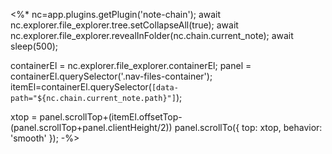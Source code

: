 <%*
nc=app.plugins.getPlugin('note-chain');
await nc.explorer.file_explorer.tree.setCollapseAll(true);
await nc.explorer.file_explorer.revealInFolder(nc.chain.current_note);
await sleep(500);

containerEl = nc.explorer.file_explorer.containerEl;
panel = containerEl.querySelector('.nav-files-container');
itemEl=containerEl.querySelector(`[data-path="${nc.chain.current_note.path}"]`);

xtop = panel.scrollTop+(itemEl.offsetTop-(panel.scrollTop+panel.clientHeight/2))
panel.scrollTo({ top: xtop, behavior: 'smooth' });
-%>